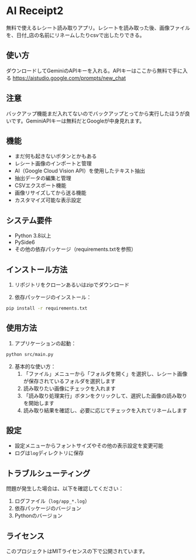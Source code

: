 # AI Receipt2

無料で使えるレシート読み取りアプリ。レシートを読み取った後、画像ファイルを、日付_店の名前にリネームしたりcsvで出したりできる。


## 使い方

ダウンロードしてGeminiのAPIキーを入れる。APIキーはここから無料で手に入る
https://aistudio.google.com/prompts/new_chat

## 注意

バックアップ機能まだ入れてないのでバックアップとってから実行したほうが良いです。GeminiAPIキーは無料だとGoogleが中身見れます。



## 機能

- まだ何も起きないボタンとかもある
- レシート画像のインポートと管理
- AI（Google Cloud Vision API）を使用したテキスト抽出
- 抽出データの編集と管理
- CSVエクスポート機能
- 画像リサイズしてから送る機能
- カスタマイズ可能な表示設定

## システム要件

- Python 3.8以上
- PySide6
- その他の依存パッケージ（requirements.txtを参照）

## インストール方法

1. リポジトリをクローンあるいはzipでダウンロード


2. 依存パッケージのインストール：
```bash
pip install -r requirements.txt
```

## 使用方法

1. アプリケーションの起動：
```bash
python src/main.py
```

2. 基本的な使い方：
   1. 「ファイル」メニューから「フォルダを開く」を選択し、レシート画像が保存されているフォルダを選択します
   2. 読み取りたい画像にチェックを入れます
   3. 「読み取り処理実行」ボタンをクリックして、選択した画像の読み取りを開始します
   4. 読み取り結果を確認し、必要に応じてチェックを入れてリネームします

## 設定

- 設定メニューからフォントサイズやその他の表示設定を変更可能
- ログは`log`ディレクトリに保存

## トラブルシューティング

問題が発生した場合は、以下を確認してください：
1. ログファイル（`log/app_*.log`）
2. 依存パッケージのバージョン
3. Pythonのバージョン

## ライセンス

このプロジェクトはMITライセンスの下で公開されています。 